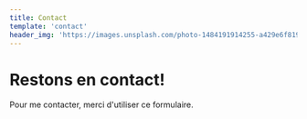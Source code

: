 ```yaml
---
title: Contact
template: 'contact'
header_img: 'https://images.unsplash.com/photo-1484191914255-a429e6f819b4?ixlib=rb-0.3.5&ixid=eyJhcHBfaWQiOjEyMDd9&s=5ec9198b44bea13836d3f8a637faf71c&auto=format&fit=crop&w=1350&q=80'
---
```


# Restons en contact!

Pour me contacter, merci d'utiliser ce formulaire.
